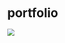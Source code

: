 # portfolio
<img src="https://user-images.githubusercontent.com/78255089/106556531-ccea7b80-6545-11eb-9a72-26c12ec2f60a.png">
